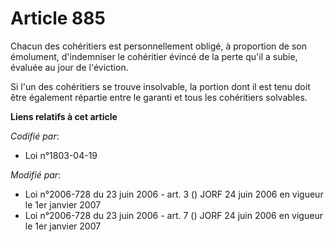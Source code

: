 # Article 885

Chacun des cohéritiers est personnellement obligé, à proportion de son émolument, d'indemniser le cohéritier évincé de la
perte qu'il a subie, évaluée au jour de l'éviction.

Si l'un des cohéritiers se trouve insolvable, la portion dont il est tenu doit être également répartie entre le garanti et
tous les cohéritiers solvables.

**Liens relatifs à cet article**

_Codifié par_:

  - Loi n°1803-04-19

_Modifié par_:

  - Loi n°2006-728 du 23 juin 2006 - art. 3 () JORF 24 juin 2006 en vigueur le 1er janvier 2007
  - Loi n°2006-728 du 23 juin 2006 - art. 7 () JORF 24 juin 2006 en vigueur le 1er janvier 2007
